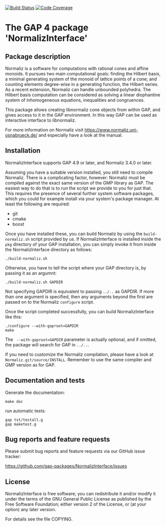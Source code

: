 [![Build Status](https://travis-ci.org/gap-packages/NormalizInterface.svg?branch=master)](https://travis-ci.org/gap-packages/NormalizInterface)
[![Code Coverage](https://codecov.io/github/gap-packages/NormalizInterface/coverage.svg?branch=master&token=)](https://codecov.io/gh/gap-packages/NormalizInterface)

# The GAP 4 package 'NormalizInterface'

## Package description

Normaliz is a software for computations with rational cones and affine
monoids. It pursues two main computational goals: finding the Hilbert
basis, a minimal generating system of the monoid of lattice points of a
cone; and counting elements degree-wise in a generating function, the
Hilbert series.
As a recent extension, Normaliz can handle unbounded polyhedra. The
Hilbert basis computation can be considered as solving a linear
diophantine system of inhomogeneous equations, inequalities and
congruences.

This package allows creating libnormaliz cone objects from within GAP,
and gives access to it in the GAP environment. In this way GAP can be
used as interactive interface to libnormaliz.

For more information on Normaliz visit
<https://www.normaliz.uni-osnabrueck.de/>
and especially have a look at the manual.


## Installation

NormalizInterface supports GAP 4.9 or later, and Normaliz 3.4.0 or later.

Assuming you have a suitable version installed, you still need to
compile Normaliz. There is a complicating factor, however: Normaliz
must be compiled against the exact same version of the GMP library
as GAP. The easiest way to do that is to run the script we provide
to you for just that.  This requires the presence of several further
system software packages, which you could for example install via
your system's package manager. At least the following are required:

 * git
 * cmake
 * boost

Once you have installed these, you can build Normaliz by using the
`build-normaliz.sh` script provided by us. If NormalizInterface is
installed inside the `pkg` directory of your GAP installation, you
can simply invoke it from inside the NormalizInterface directory as
follows:

    ./build-normaliz.sh

Otherwise, you have to tell the script where your GAP directory is,
by passing it as an argumnt:

    ./build-normaliz.sh GAPDIR

Not specifying GAPDIR is equivalent to passing `../..` as GAPDIR. If
more than one argument is specified, then any arguments beyond the
first are passed on to the Normaliz `configure` script.

Once the script completed successfully, you can build NormalizInterface
like this:

    ./configure --with-gaproot=GAPDIR
    make

The ` --with-gaproot=GAPDIR` parameter is actually optional, and if omitted,
the package will search for GAP in `../..`.

If you need to customize the Normaliz compilation, please have a look at
`Normaliz.git/source/INSTALL`. Remember to use the same compiler and GMP
version as for GAP.


## Documentation and tests

Generate the documentation:

    make doc

run automatic tests:

    gap tst/testall.g
    gap maketest.g


## Bug reports and feature requests

Please submit bug reports and feature requests via our GitHub issue tracker:

  <https://github.com/gap-packages/NormalizInterface/issues>


## License

NormalizInterface is free software; you can redistribute it and/or modify
it under the terms of the GNU General Public License as published by
the Free Software Foundation; either version 2 of the License, or
(at your option) any later version.

For details see the file COPYING.
